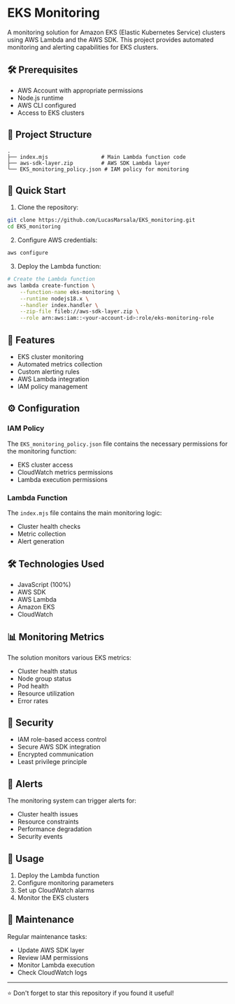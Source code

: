 # EKS Monitoring

A monitoring solution for Amazon EKS (Elastic Kubernetes Service) clusters using AWS Lambda and the AWS SDK. This project provides automated monitoring and alerting capabilities for EKS clusters.

## 🛠️ Prerequisites

- AWS Account with appropriate permissions
- Node.js runtime
- AWS CLI configured
- Access to EKS clusters

## 📁 Project Structure

```
.
├── index.mjs                 # Main Lambda function code
├── aws-sdk-layer.zip         # AWS SDK Lambda layer
└── EKS_monitoring_policy.json # IAM policy for monitoring
```

## 🚀 Quick Start

1. Clone the repository:
```bash
git clone https://github.com/LucasMarsala/EKS_monitoring.git
cd EKS_monitoring
```

2. Configure AWS credentials:
```bash
aws configure
```

3. Deploy the Lambda function:
```bash
# Create the Lambda function
aws lambda create-function \
    --function-name eks-monitoring \
    --runtime nodejs18.x \
    --handler index.handler \
    --zip-file fileb://aws-sdk-layer.zip \
    --role arn:aws:iam::<your-account-id>:role/eks-monitoring-role
```

## 🔧 Features

- EKS cluster monitoring
- Automated metrics collection
- Custom alerting rules
- AWS Lambda integration
- IAM policy management

## ⚙️ Configuration

### IAM Policy
The `EKS_monitoring_policy.json` file contains the necessary permissions for the monitoring function:
- EKS cluster access
- CloudWatch metrics permissions
- Lambda execution permissions

### Lambda Function
The `index.mjs` file contains the main monitoring logic:
- Cluster health checks
- Metric collection
- Alert generation

## 🛠️ Technologies Used

- JavaScript (100%)
- AWS SDK
- AWS Lambda
- Amazon EKS
- CloudWatch

## 📊 Monitoring Metrics

The solution monitors various EKS metrics:
- Cluster health status
- Node group status
- Pod health
- Resource utilization
- Error rates

## 🔐 Security

- IAM role-based access control
- Secure AWS SDK integration
- Encrypted communication
- Least privilege principle

## 🚨 Alerts

The monitoring system can trigger alerts for:
- Cluster health issues
- Resource constraints
- Performance degradation
- Security events

## 📝 Usage

1. Deploy the Lambda function
2. Configure monitoring parameters
3. Set up CloudWatch alarms
4. Monitor the EKS clusters

## 🔄 Maintenance

Regular maintenance tasks:
- Update AWS SDK layer
- Review IAM permissions
- Monitor Lambda execution
- Check CloudWatch logs

---
⭐ Don't forget to star this repository if you found it useful!
